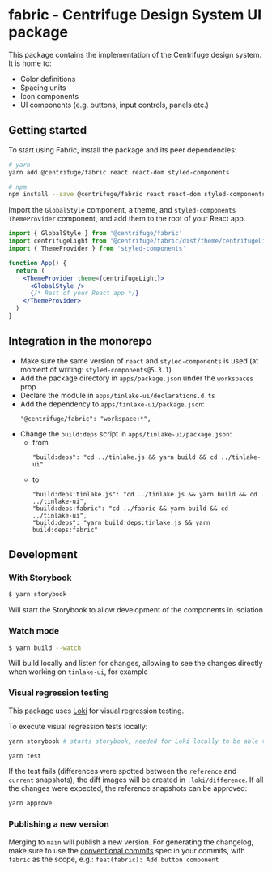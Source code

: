 # fabric - Centrifuge Design System UI package

This package contains the implementation of the Centrifuge design system. It is home to:

- Color definitions
- Spacing units
- Icon components
- UI components (e.g. buttons, input controls, panels etc.)

## Getting started

To start using Fabric, install the package and its peer dependencies:

```bash
# yarn
yarn add @centrifuge/fabric react react-dom styled-components

# npm
npm install --save @centrifuge/fabric react react-dom styled-components
```

Import the `GlobalStyle` component, a theme, and `styled-components` `ThemeProvider` component, and add them to the root of your React app.

```jsx
import { GlobalStyle } from '@centrifuge/fabric'
import centrifugeLight from '@centrifuge/fabric/dist/theme/centrifugeLight'
import { ThemeProvider } from 'styled-components'

function App() {
  return (
    <ThemeProvider theme={centrifugeLight}>
      <GlobalStyle />
      {/* Rest of your React app */}
    </ThemeProvider>
  )
}
```

## Integration in the monorepo

- Make sure the same version of `react` and `styled-components` is used (at moment of writing: `styled-components@5.3.1`)
- Add the package directory in `apps/package.json` under the `workspaces` prop
- Declare the module in `apps/tinlake-ui/declarations.d.ts`
- Add the dependency to `apps/tinlake-ui/package.json`:
  ```
  "@centrifuge/fabric": "workspace:*",
  ```
- Change the `build:deps` script in `apps/tinlake-ui/package.json`:
  - from
    ```
    "build:deps": "cd ../tinlake.js && yarn build && cd ../tinlake-ui"
    ```
  - to
    ```
    "build:deps:tinlake.js": "cd ../tinlake.js && yarn build && cd ../tinlake-ui",
    "build:deps:fabric": "cd ../fabric && yarn build && cd ../tinlake-ui",
    "build:deps": "yarn build:deps:tinlake.js && yarn build:deps:fabric"
    ```

## Development

### With Storybook

```sh
$ yarn storybook
```

Will start the Storybook to allow development of the components in isolation

### Watch mode

```sh
$ yarn build --watch
```

Will build locally and listen for changes, allowing to see the changes directly when working on `tinlake-ui`, for example

### Visual regression testing

This package uses [Loki](https://loki.js.org/) for visual regression testing.

To execute visual regression tests locally:

```sh
yarn storybook # starts storybook, needed for Loki locally to be able to operate on stories

yarn test
```

If the test fails (differences were spotted between the `reference` and `current` snapshots), the diff images will be
created in `.loki/difference`. If all the changes were expected, the reference snapshots can be approved:

```sh
yarn approve
```

### Publishing a new version

Merging to `main` will publish a new version. For generating the changelog, make sure to use the [conventional commits](https://www.conventionalcommits.org/en/v1.0.0/) spec in your commits, with `fabric` as the scope, e.g.: `feat(fabric): Add button component`
